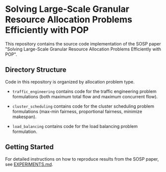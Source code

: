 # Solving Large-Scale Granular Resource Allocation Problems Efficiently with POP

This repository contains the source code implementation of the SOSP paper
"Solving Large-Scale Granular Resource Allocation Problems Efficiently with POP".


## Directory Structure

Code in this repository is organized by allocation problem type.

- `traffic_engineering` contains code for the traffic engineering problem
  formulations (both maximum total flow and maximum concurrent flow).

- `cluster_scheduling` contains code for the cluster scheduling problem
  formulations (max-min fairness, proportional fairness, minimize makespan).

- `load_balancing` contains code for the load balancing problem formulation.


## Getting Started

For detailed instructions on how to reproduce results from the SOSP paper,
see [EXPERIMENTS.md](EXPERIMENTS.md).
